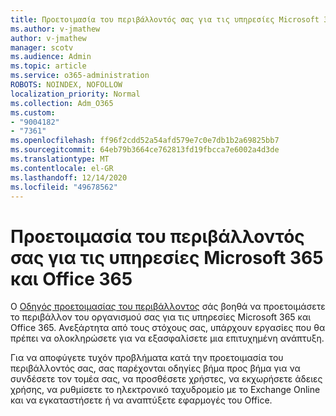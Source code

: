 ```yaml
---
title: Προετοιμασία του περιβάλλοντός σας για τις υπηρεσίες Microsoft 365 και Office 365
ms.author: v-jmathew
author: v-jmathew
manager: scotv
ms.audience: Admin
ms.topic: article
ms.service: o365-administration
ROBOTS: NOINDEX, NOFOLLOW
localization_priority: Normal
ms.collection: Adm_O365
ms.custom:
- "9004182"
- "7361"
ms.openlocfilehash: ff96f2cdd52a54afd579e7c0e7db1b2a69825bb7
ms.sourcegitcommit: 64eb79b3664ce762813fd19fbcca7e6002a4d3de
ms.translationtype: MT
ms.contentlocale: el-GR
ms.lasthandoff: 12/14/2020
ms.locfileid: "49678562"
---
```

# <a name="prepare-your-environment-for-microsoft-365-and-office-365-services"></a>Προετοιμασία του περιβάλλοντός σας για τις υπηρεσίες Microsoft 365 και Office 365

Ο [Οδηγός προετοιμασίας του περιβάλλοντος](https://go.microsoft.com/fwlink/?linkid=2005213) σάς βοηθά να προετοιμάσετε το περιβάλλον του οργανισμού σας για τις υπηρεσίες Microsoft 365 και Office 365. Ανεξάρτητα από τους στόχους σας, υπάρχουν εργασίες που θα πρέπει να ολοκληρώσετε για να εξασφαλίσετε μια επιτυχημένη ανάπτυξη.

Για να αποφύγετε τυχόν προβλήματα κατά την προετοιμασία του περιβάλλοντός σας, σας παρέχονται οδηγίες βήμα προς βήμα για να συνδέσετε τον τομέα σας, να προσθέσετε χρήστες, να εκχωρήσετε άδειες χρήσης, να ρυθμίσετε το ηλεκτρονικό ταχυδρομείο με το Exchange Online και να εγκαταστήσετε ή να αναπτύξετε εφαρμογές του Office.
